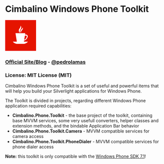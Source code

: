 # Cimbalino Windows Phone Toolkit

![Cimbalino Windows Phone Toolkit][3]

### [Official Site/Blog][1] - [@pedrolamas][2]
### License: MIT License (MIT)

Cimbalino Windows Phone Toolkit is a set of useful and powerful items that will help you build your Silverlight applications for Windows Phone.

The Toolkit is divided in projects, regarding different Windows Phone application required capabilities:

* __Cimbalino.Phone.Toolkit__ - the base project of the toolkit, containing base MVVM services, some very usefull converters, helper classes and extension methods, and the bindable Application Bar behavior
* __Cimbalino.Phone.Toolkit.Camera__ - MVVM compatible services for camera access
* __Cimbalino.Phone.Toolkit.PhoneDialer__ - MVVM compatible services for phone dialer access

__Note:__ this toolkit is only compatible with the [Windows Phone SDK 7.1][4]!

[1]: http://www.pedrolamas.com
[2]: http://twitter.com/pedrolamas
[3]: https://github.com/PedroLamas/Cimbalino-Phone-Toolkit/raw/master/Cimbalino.Phone.Toolkit.png "Cimbalino Windows Phone Toolkit"
[4]: http://go.microsoft.com/?linkid=9772716